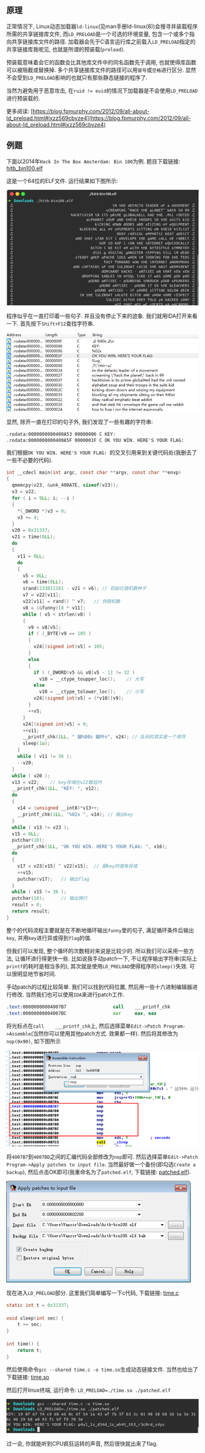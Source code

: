 ## 原理

正常情况下, Linux动态加载器`ld-linux`(见man手册ld-linux(8))会搜寻并装载程序所需的共享链接库文件, 而`LD_PRELOAD`是一个可选的环境变量, 包含一个或多个指向共享链接库文件的路径. 加载器会先于C语言运行库之前载入`LD_PRELOAD`指定的共享链接库我呢见, 也就是所谓的预装载(`preload`).

预装载意味着会它的函数会比其他库文件中的同名函数先于调用, 也就使得库函数可以被阻截或替换掉. 多个共享链接库文件的路径可以用`冒号`或`空格`进行区分. 显然不会受到`LD_PRELOAD`影响的也就只有那些静态链接的程序了.

当然为避免用于恶意攻击, 在`ruid != euid`的情况下加载器是不会使用`LD_PRELOAD`进行预装载的. 

更多阅读: [https://blog.fpmurphy.com/2012/09/all-about-ld_preload.html#ixzz569cbyze4](https://blog.fpmurphy.com/2012/09/all-about-ld_preload.html#ixzz569cbyze4)

## 例题

下面以2014年`Hack In The Box Amsterdam: Bin 100`为例. 题目下载链接: [hitb_bin100.elf](/reverse/linux/example/2014_hitb/hitb_bin100.elf)

这是一个64位的ELF文件. 运行结果如下图所示:

![run.png](/reverse/linux/figure/2014_hitb/run.png)

程序似乎在一直打印着一些句子. 并且没有停止下来的迹象. 我们就用IDA打开来看一下. 首先按下`Shift+F12`查找字符串. 

![ida_strings.png](/reverse/linux/figure/2014_hitb/ida_strings.png)

显然, 除开一直在打印的句子外, 我们发现了一些有趣的字符串:

```
.rodata:0000000000400A53 00000006 C KEY: 
.rodata:0000000000400A5F 0000001F C OK YOU WIN. HERE'S YOUR FLAG: 
```

我们根据`OK YOU WIN. HERE'S YOUR FLAG: `的交叉引用来到关键代码处(我删去了一些不必要的代码). 

```  c
int __cdecl main(int argc, const char **argv, const char **envp)
{
  qmemcpy(v23, &unk_400A7E, sizeof(v23));
  v3 = v22;
  for ( i = 9LL; i; --i )
  {
    *(_DWORD *)v3 = 0;
    v3 += 4;
  }
  v20 = 0x31337;
  v21 = time(0LL);
  do
  {
    v11 = 0LL;
    do
    {
      v5 = 0LL;
      v6 = time(0LL);
      srand(233811181 - v21 + v6); // 初始化随机数种子
      v7 = v22[v11];
      v22[v11] = rand() ^ v7;   // 伪随机数
      v8 = (&funny)[8 * v11];
      while ( v5 < strlen(v8) )
      {
        v9 = v8[v5];
        if ( (_BYTE)v9 == 105 )
        {
          v24[(signed int)v5] = 105;
        }
        else
        {
          if ( (_DWORD)v5 && v8[v5 - 1] != 32 )
            v10 = __ctype_toupper_loc();    // 大写
          else
            v10 = __ctype_tolower_loc();    // 小写
          v24[(signed int)v5] = (*v10)[v9];
        }
        ++v5;
      }
      v24[(signed int)v5] = 0;
      ++v11;
      __printf_chk(1LL, " 鈾%80s 鈾玕n", v24); // 乱码的其实是一个音符
      sleep(1u);
    }
    while ( v11 != 36 );
    --v20;
  }
  while ( v20 );
  v13 = v22;    // key存储在v22数组内
  __printf_chk(1LL, "KEY: ", v12);
  do
  {
    v14 = (unsigned __int8)*v13++; 
    __printf_chk(1LL, "%02x ", v14); // 输出key
  }
  while ( v13 != v23 );     
  v15 = 0LL;
  putchar(10);
  __printf_chk(1LL, "OK YOU WIN. HERE'S YOUR FLAG: ", v16);
  do
  {
    v17 = v23[v15] ^ v22[v15];  // 跟key的值有异或
    ++v15;
    putchar(v17);   // 输出flag
  }
  while ( v15 != 36 );
  putchar(10);      // 输出换行
  result = 0;
  return result;
}
```

整个的代码流程主要就是在不断地循环输出`funny`里的句子, 满足循环条件后输出`key`, 并用`key`进行异或得到`flag`的值.

但我们可以发现, 整个循环的次数相对来说是比较少的. 所以我们可以采用一些方法, 让循环进行得更快一些. 比如说我手动patch一下, 不让程序输出字符串(实际上`printf`的耗时是相当多的), 其次就是使用`LD_PRELOAD`使得程序的`sleep()`失效. 可以很明显地节省时间. 

手动patch的过程比较简单. 我们可以找到代码位置, 然后用一些十六进制编辑器进行修改. 当然我们也可以使用`IDA`来进行patch工作. 

``` asm
.text:00000000004007B7                 call    ___printf_chk
.text:00000000004007BC                 xor     eax, eax
```

将光标点在`call    ___printf_chk`上, 然后选择菜单`Edit->Patch Program->Assemble`(当然你可以使用其他patch方式. 效果都一样).  然后将其修改为`nop(0x90)`, 如下图所示

![ida_patch.png](/reverse/linux/figure/2014_hitb/ida_patch.png)

将`4007B7`到`4007BD`之间的汇编代码全部修改为`nop`即可. 然后选择菜单`Edit->Patch Program->Apply patches to input file`. 当然最好做一个备份(即勾选`Create a backup`), 然后点击OK即可(我重命名为了`patched.elf`, 下载链接: [patched.elf](/reverse/linux/example/2014_hitb/patched.elf)). 

![ida_apply.png](/reverse/linux/figure/2014_hitb/ida_apply.png)

现在进入`LD_PRELOAD`部分. 这里我们简单编写一下c代码, 下载链接: [time.c](/reverse/linux/example/2014_hitb/time.c)

``` c
static int t = 0x31337;

void sleep(int sec) {
	t += sec;
}

int time() {
	return t;
}
```

然后使用命令`gcc --shared time.c -o time.so`生成动态链接文件. 当然也给出了下载链接: [time.so](/reverse/linux/example/2014_hitb/time.so)

然后打开linux终端, 运行命令: `LD_PRELOAD=./time.so ./patched.elf`

![LD_PRELOAD.png](/reverse/linux/figure/2014_hitb/ld_preload.png)

过一会, 你就能听到CPU疯狂运转的声音, 然后很快就出来了flag.
